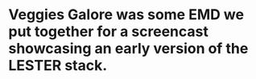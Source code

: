 # Veggies Galore was some EMD we put together for a screencast showcasing an early version of the LESTER stack. 


